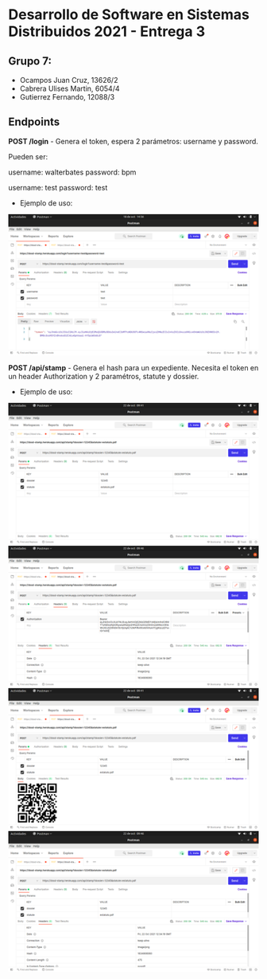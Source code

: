 # Desarrollo de Software en Sistemas Distribuidos 2021 - Entrega 3 

## Grupo 7: 

- Ocampos Juan Cruz, 13626/2
- Cabrera Ulises Martin, 6054/4
- Gutierrez Fernando, 12088/3

## Endpoints

**POST /login** - Genera el token, espera 2 parámetros: username y password.

Pueden ser:

username: walterbates password: bpm

username: test password: test

- Ejemplo de uso:

![Uso de /login](./capturas/captura1.png?raw=true)


**POST /api/stamp** - Genera el hash para un expediente. Necesita el token en un header Authorization y 2 paramétros, statute y dossier.

- Ejemplo de uso:

![Uso de /api/stamp parametros](./capturas/captura2.png?raw=true)
![Uso de /api/stamp hash](./capturas/captura5.png?raw=true)
![Uso de /api/stamp header](./capturas/captura3.png?raw=true)
![Uso de /api/stamp qr](./capturas/captura4.png?raw=true)

